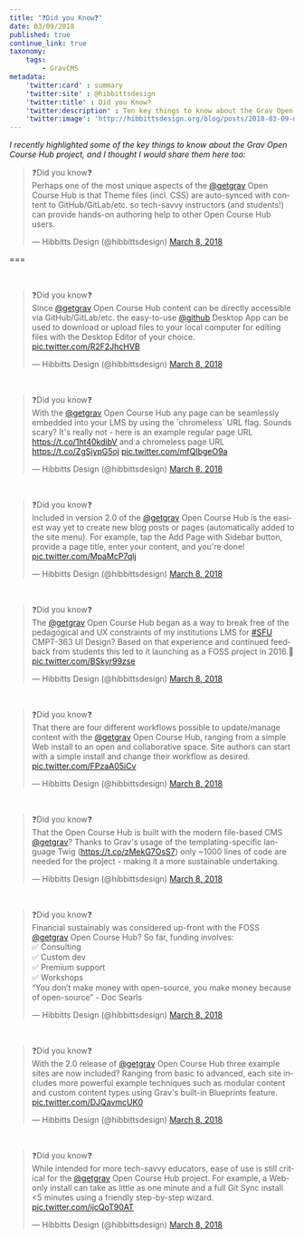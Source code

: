 ```yaml
---
title: "❓Did you Know❓"
date: 03/09/2018
published: true
continue_link: true
taxonomy:
    tags:
        - GravCMS
metadata:
    'twitter:card' : summary
    'twitter:site' : @hibbittsdesign
    'twitter:title' : Did you Know?
    'twitter:description' : Ten key things to know about the Grav Open Course Hub Project.
    'twitter:image': 'http://hibbittsdesign.org/blog/posts/2018-03-09-did-you-know/screenshot.jpg'
---
```


_I recently highlighted some of the key things to know about the Grav Open Course Hub project, and I thought I would share them here too:_

<blockquote class="twitter-tweet" data-lang="en"><p lang="en" dir="ltr">❓Did you know❓<br>Perhaps one of the most unique aspects of the <a href="https://twitter.com/getgrav?ref_src=twsrc%5Etfw">@getgrav</a> Open Course Hub is that Theme files (incl. CSS) are auto-synced with content to GitHub/GitLab/etc. so tech-savvy instructors (and students!) can provide hands-on authoring help to other Open Course Hub users.</p>&mdash; Hibbitts Design (@hibbittsdesign) <a href="https://twitter.com/hibbittsdesign/status/971801801472196608?ref_src=twsrc%5Etfw">March 8, 2018</a></blockquote>
<script async src="https://platform.twitter.com/widgets.js" charset="utf-8"></script>

===

<br>
<blockquote class="twitter-tweet" data-lang="en"><p lang="en" dir="ltr">❓Did you know❓<br>Since <a href="https://twitter.com/getgrav?ref_src=twsrc%5Etfw">@getgrav</a> Open Course Hub content can be directly accessible via GitHub/GitLab/etc. the easy-to-use <a href="https://twitter.com/github?ref_src=twsrc%5Etfw">@github</a> Desktop App can be used to download or upload files to your local computer for editing files with the Desktop Editor of your choice. <a href="https://t.co/R2F2JhcHVB">pic.twitter.com/R2F2JhcHVB</a></p>&mdash; Hibbitts Design (@hibbittsdesign) <a href="https://twitter.com/hibbittsdesign/status/971810397039677440?ref_src=twsrc%5Etfw">March 8, 2018</a></blockquote>
<script async src="https://platform.twitter.com/widgets.js" charset="utf-8"></script>
<br>
<blockquote class="twitter-tweet" data-lang="en"><p lang="en" dir="ltr">❓Did you know❓<br>With the <a href="https://twitter.com/getgrav?ref_src=twsrc%5Etfw">@getgrav</a> Open Course Hub any page can be seamlessly embedded into your LMS by using the `chromeless` URL flag. Sounds scary? It&#39;s really not - here is an example regular page URL <a href="https://t.co/1ht40kdibV">https://t.co/1ht40kdibV</a> and a chromeless page URL <a href="https://t.co/ZgSjypG5oj">https://t.co/ZgSjypG5oj</a> <a href="https://t.co/mfQIbgeO9a">pic.twitter.com/mfQIbgeO9a</a></p>&mdash; Hibbitts Design (@hibbittsdesign) <a href="https://twitter.com/hibbittsdesign/status/971815491898494977?ref_src=twsrc%5Etfw">March 8, 2018</a></blockquote>
<script async src="https://platform.twitter.com/widgets.js" charset="utf-8"></script>
<br>
<blockquote class="twitter-tweet" data-lang="en"><p lang="en" dir="ltr">❓Did you know❓<br>Included in version 2.0 of the <a href="https://twitter.com/getgrav?ref_src=twsrc%5Etfw">@getgrav</a> Open Course Hub is the easiest way yet to create new blog posts or pages (automatically added to the site menu). For example, tap the Add Page with Sidebar button, provide a page title, enter your content, and you&#39;re done! <a href="https://t.co/MpaMcP7qlj">pic.twitter.com/MpaMcP7qlj</a></p>&mdash; Hibbitts Design (@hibbittsdesign) <a href="https://twitter.com/hibbittsdesign/status/971818425331822592?ref_src=twsrc%5Etfw">March 8, 2018</a></blockquote>
<script async src="https://platform.twitter.com/widgets.js" charset="utf-8"></script>
<br>
<blockquote class="twitter-tweet" data-lang="en"><p lang="en" dir="ltr">❓Did you know❓<br>The <a href="https://twitter.com/getgrav?ref_src=twsrc%5Etfw">@getgrav</a> Open Course Hub began as a way to break free of the pedagogical and UX constraints of my institutions LMS for <a href="https://twitter.com/hashtag/SFU?src=hash&amp;ref_src=twsrc%5Etfw">#SFU</a> CMPT-363 UI Design? Based on that experience and continued feedback from students this led to it launching as a FOSS project in 2016.🚀 <a href="https://t.co/BSkyr99zse">pic.twitter.com/BSkyr99zse</a></p>&mdash; Hibbitts Design (@hibbittsdesign) <a href="https://twitter.com/hibbittsdesign/status/971825513420406784?ref_src=twsrc%5Etfw">March 8, 2018</a></blockquote>
<script async src="https://platform.twitter.com/widgets.js" charset="utf-8"></script>
<br>
<blockquote class="twitter-tweet" data-lang="en"><p lang="en" dir="ltr">❓Did you know❓<br>That there are four different workflows possible to update/manage content with the <a href="https://twitter.com/getgrav?ref_src=twsrc%5Etfw">@getgrav</a> Open Course Hub, ranging from a simple Web install to an open and collaborative space. Site authors can start with a simple install and change their workflow as desired. <a href="https://t.co/FPzaA05iCv">pic.twitter.com/FPzaA05iCv</a></p>&mdash; Hibbitts Design (@hibbittsdesign) <a href="https://twitter.com/hibbittsdesign/status/971828473223299073?ref_src=twsrc%5Etfw">March 8, 2018</a></blockquote>
<script async src="https://platform.twitter.com/widgets.js" charset="utf-8"></script>
<br>
<blockquote class="twitter-tweet" data-lang="en"><p lang="en" dir="ltr">❓Did you know❓<br>That the Open Course Hub is built with the modern file-based CMS <a href="https://twitter.com/getgrav?ref_src=twsrc%5Etfw">@getgrav</a>? Thanks to Grav&#39;s usage of the templating-specific language Twig (<a href="https://t.co/zMekG7OsS7">https://t.co/zMekG7OsS7</a>) only ~1000 lines of code are needed for the project - making it a more sustainable undertaking.</p>&mdash; Hibbitts Design (@hibbittsdesign) <a href="https://twitter.com/hibbittsdesign/status/971861245988028416?ref_src=twsrc%5Etfw">March 8, 2018</a></blockquote>
<script async src="https://platform.twitter.com/widgets.js" charset="utf-8"></script>
<br>
<blockquote class="twitter-tweet" data-lang="en"><p lang="en" dir="ltr">❓Did you know❓<br>Financial sustainably was considered up-front with the FOSS <a href="https://twitter.com/getgrav?ref_src=twsrc%5Etfw">@getgrav</a> Open Course Hub? So far, funding involves:<br>✅ Consulting<br>✅ Custom dev<br>✅ Premium support<br>✅ Workshops<br>“You don’t make money with open-source, you make money because of open-source” - Doc Searls</p>&mdash; Hibbitts Design (@hibbittsdesign) <a href="https://twitter.com/hibbittsdesign/status/971864391019773952?ref_src=twsrc%5Etfw">March 8, 2018</a></blockquote>
<script async src="https://platform.twitter.com/widgets.js" charset="utf-8"></script>
<br>
<blockquote class="twitter-tweet" data-lang="en"><p lang="en" dir="ltr">❓Did you know❓<br>With the 2.0 release of <a href="https://twitter.com/getgrav?ref_src=twsrc%5Etfw">@getgrav</a> Open Course Hub three example sites are now included? Ranging from basic to advanced, each site includes more powerful example techniques such as modular content and custom content types using Grav&#39;s built-in Blueprints feature. <a href="https://t.co/DJQavmcUK0">pic.twitter.com/DJQavmcUK0</a></p>&mdash; Hibbitts Design (@hibbittsdesign) <a href="https://twitter.com/hibbittsdesign/status/971868585462185984?ref_src=twsrc%5Etfw">March 8, 2018</a></blockquote>
<script async src="https://platform.twitter.com/widgets.js" charset="utf-8"></script>
<br>
<blockquote class="twitter-tweet" data-lang="en"><p lang="en" dir="ltr">❓Did you know❓<br>While intended for more tech-savvy educators, ease of use is still critical for the <a href="https://twitter.com/getgrav?ref_src=twsrc%5Etfw">@getgrav</a> Open Course Hub project. For example, a Web-only install can take as little as one minute and a full Git Sync install &lt;5 minutes using a friendly step-by-step wizard. <a href="https://t.co/ijcQoT90AT">pic.twitter.com/ijcQoT90AT</a></p>&mdash; Hibbitts Design (@hibbittsdesign) <a href="https://twitter.com/hibbittsdesign/status/971884699185430528?ref_src=twsrc%5Etfw">March 8, 2018</a></blockquote>
<script async src="https://platform.twitter.com/widgets.js" charset="utf-8"></script>
